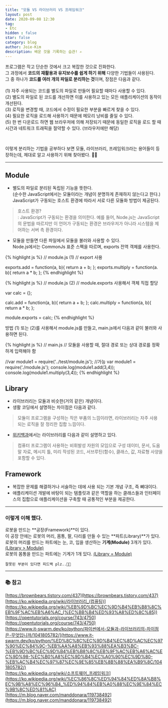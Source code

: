 ```yaml
---
title: "모듈 VS 라이브러리 VS 프레임워크"
layout: post
date: 2020-09-08 12:30
tag:
- Etc
hidden : false
star: false
category: blog
author: Joie-Kim
description: 배운 것을 기록하는 습관! ✍️
---
```


<p>
프로그램은 작고 단순한 것에서 크고 복잡한 것으로 진화한다.<br>
그 과정에서 <b>코드의 재활용과 유지보수를 쉽게 하기 위해</b> 다양한 기법들이 사용된다. <br>
그 중 하나가 <b>코드를 여러 개의 파일로 분리하는 것</b>이며, 장점은 다음과 같다.<br>
<br>
(1) 자주 사용되는 코드를 별도의 파일로 만들어 필요할 때마다 사용할 수 있다.<br>
(2) 별도의 파일로 된 코드를 개선하면 이를 사용하고 있는 모든 애플리케이션의 동작이 개선된다.<br>
(3) 로직을 변경할 때, 코드에서 수정이 필요한 부분을 빠르게 찾을 수 있다.<br>
(4) 필요한 로직을 로드해 사용하기 때문에 메모리 낭비를 줄일 수 있다.<br>
(5) 한 번 다운로드 하면 웹 브라우저에 의해 저장되기 때문에 동일한 로직을 로드 할 때 시간과 네트워크 트래픽을 절약할 수 있다. (브라우저에만 해당)
</p>

<br>

이렇게 분리하는 기법을 공부하다 보면 모듈, 라이브러리, 프레임워크라는 용어들이 등장하는데, 제대로 알고 사용하기 위해 찾아봤다. 🐣🐥

---

## Module

- 별도의 파일로 분리된 독립된 기능을 뜻한다.<br>
(순수한 JavaScript에서는 모듈이라는 개념이 분명하게 존재하지 않는다고 한다.)<br>
JavaScript가 구동되는 호스트 환경에 따라서 서로 다른 모듈화 방법이 제공된다.

> 호스트 환경?<br>: JavaScript가 구동되는 환경을 의미한다. 예를 들어, Node.js는 JavaScript의 문법을 따르지만 이 언어가 구동되는 환경은 브라우저가 아니라 시스템을 제어하는 서버 측 환경이다.

- 모듈을 만들면 다른 파일에서 모듈을 불러와 사용할 수 있다.<br>
Node.js에서는 CommonJs 표준 스펙을 따르며, exports 전역 객체를 사용한다.

{% highlight js %}
// module.js (1)
// export 사용

exports.add = function(a, b){
    return a + b;
};
exports.multiply = function(a. b){
    return a * b;
};
{% endhighlight %}

{% highlight js %}
// module.js (2)
// module.exports 사용해서 객체 직접 할당

var calc = {};

calc.add = function(a, b){
    return a + b;
};
calc.multiply = function(a, b){
    return a * b;
};

module.exports = calc;
{% endhighlight %}

방법 (1) 또는 (2)를 사용해서 module.js를 만들고, main.js에서 다음과 같이 불러와 사용하면 된다.

{% highlight js %}
// main.js
// 모듈을 사용할 때, 절대 경로 또는 상대 경로를 정확하게 입력해야 함

//var module1 = require('../test/module.js'); //가능
var module1 = require('./module.js');
console.log(module1.add(3,4));
console.log(module1.multiply(3,4));
{% endhighlight %}


## Library

- 라이브러리는 모듈과 비슷한(거의 같은) 개념이다.
- 생활 코딩에서 설명하는 차이점은 다음과 같다.

> 모듈이 프로그램을 구성하는 작은 부품의 느낌이라면, 라이브러리는 자주 사용 되는 로직을 잘 정리한 집합 느낌이다.

- [위키백과](https://ko.wikipedia.org/wiki/%EB%9D%BC%EC%9D%B4%EB%B8%8C%EB%9F%AC%EB%A6%AC_(%EC%BB%B4%ED%93%A8%ED%8C%85))에서는 라이브러리를 다음과 같이 설명하고 있다.

> 컴퓨터 프로그램이 사용하는 비휘발성 자원의 모임으로 구성 데이터, 문서, 도움말 자료, 메시지 틀, 미리 작성된 코드, 서브루틴(함수), 클래스, 값, 자료형 사양을 포함할 수 있다.

## Framework

- 복잡한 문제를 해결하거나 서술하는 데에 사용 되는 기본 개념 구조, 즉 뼈대이다.
- 애플리케이션 개발에 바탕이 되는 템플릿과 같은 역할을 하는 클래스들과 인터페이스의 집합으로 애플리케이션을 구축할 때 공통적인 부분을 제공한다.

---

### 이렇게 이해 했다.

로봇을 만드는 **공장(Framework)**이 있다. <br>
이 공장 안에는 로봇의 머리, 몸통, 팔, 다리를 만들 수 있는 **파트(Library)**가 있다. <br>
로봇의 머리를 만드는 파트에는 눈, 코, 입을 생산하는 **기계(Module)** 3개가 있다. <u>(Library > Module)</u> <br>
로봇의 몸통을 만드는 파트에는 기계가 1개 있다. <u>(Library = Module)</u> <br>

    잘못된 부분이 있다면 피드백 plz..🙏🏻

---

### 📚 참고

[https://brownbears.tistory.com/437](https://brownbears.tistory.com/437) <br>
[https://ko.wikipedia.org/wiki/라이브러리_(컴퓨팅)](https://ko.wikipedia.org/wiki/%EB%9D%BC%EC%9D%B4%EB%B8%8C%EB%9F%AC%EB%A6%AC_(%EC%BB%B4%ED%93%A8%ED%8C%85))<br>
[https://opentutorials.org/course/743/4750](https://opentutorials.org/course/743/4750)<br>
[https://www.it-swarm.dev/ko/python/파이썬에서-모듈과-라이브러리의-차이점은-무엇입니까/1041805782/](https://www.it-swarm.dev/ko/python/%ED%8C%8C%EC%9D%B4%EC%8D%AC%EC%97%90%EC%84%9C-%EB%AA%A8%EB%93%88%EA%B3%BC-%EB%9D%BC%EC%9D%B4%EB%B8%8C%EB%9F%AC%EB%A6%AC%EC%9D%98-%EC%B0%A8%EC%9D%B4%EC%A0%90%EC%9D%80-%EB%AC%B4%EC%97%87%EC%9E%85%EB%8B%88%EA%B9%8C/1041805782/)<br>
[https://ko.wikipedia.org/wiki/소프트웨어_프레임워크](https://ko.wikipedia.org/wiki/%EC%86%8C%ED%94%84%ED%8A%B8%EC%9B%A8%EC%96%B4_%ED%94%84%EB%A0%88%EC%9E%84%EC%9B%8C%ED%81%AC)<br>
[https://m.blog.naver.com/manddonara/119738492](https://m.blog.naver.com/manddonara/119738492)